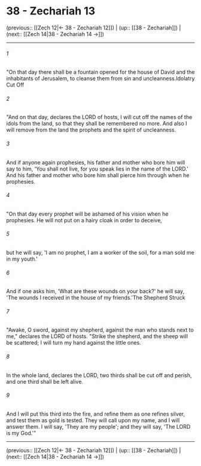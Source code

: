# 38 - Zechariah 13

(previous:: [[Zech 12|← 38 - Zechariah 12]]) | (up:: [[38 - Zechariah]]) | (next:: [[Zech 14|38 - Zechariah 14 →]])

***


###### 1 
"On that day there shall be a fountain opened for the house of David and the inhabitants of Jerusalem, to cleanse them from sin and uncleanness.Idolatry Cut Off 

###### 2 
"And on that day, declares the LORD of hosts, I will cut off the names of the idols from the land, so that they shall be remembered no more. And also I will remove from the land the prophets and the spirit of uncleanness. 

###### 3 
And if anyone again prophesies, his father and mother who bore him will say to him, 'You shall not live, for you speak lies in the name of the LORD.' And his father and mother who bore him shall pierce him through when he prophesies. 

###### 4 
"On that day every prophet will be ashamed of his vision when he prophesies. He will not put on a hairy cloak in order to deceive, 

###### 5 
but he will say, 'I am no prophet, I am a worker of the soil, for a man sold me in my youth.' 

###### 6 
And if one asks him, 'What are these wounds on your back?' he will say, 'The wounds I received in the house of my friends.'The Shepherd Struck 

###### 7 
"Awake, O sword, against my shepherd, against the man who stands next to me," declares the LORD of hosts. "Strike the shepherd, and the sheep will be scattered; I will turn my hand against the little ones. 

###### 8 
In the whole land, declares the LORD, two thirds shall be cut off and perish, and one third shall be left alive. 

###### 9 
And I will put this third into the fire, and refine them as one refines silver, and test them as gold is tested. They will call upon my name, and I will answer them. I will say, 'They are my people'; and they will say, 'The LORD is my God.'"

***

(previous:: [[Zech 12|← 38 - Zechariah 12]]) | (up:: [[38 - Zechariah]]) | (next:: [[Zech 14|38 - Zechariah 14 →]])
